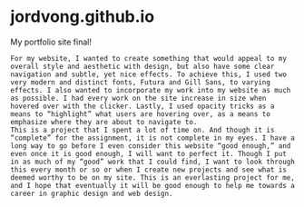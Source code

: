 # jordvong.github.io
My portfolio site final!


	For my website, I wanted to create something that would appeal to my overall style and aesthetic with design, but also have some clear navigation and subtle, yet nice effects. To achieve this, I used two very modern and distinct fonts, Futura and Gill Sans, to varying effects. I also wanted to incorporate my work into my website as much as possible. I had every work on the site increase in size when hovered over with the clicker. Lastly, I used opacity tricks as a means to “highlight” what users are hovering over, as a means to emphasize where they are about to navigate to.
	This is a project that I spent a lot of time on. And though it is “complete” for the assignment, it is not complete in my eyes. I have a long way to go before I even consider this website “good enough,” and even once it is good enough, I will want to perfect it. Though I put in as much of my “good” work that I could find, I want to look through this every month or so or when I create new projects and see what is deemed worthy to be on my site. This is an everlasting project for me, and I hope that eventually it will be good enough to help me towards a career in graphic design and web design.
